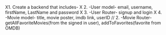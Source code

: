 X1. Create a backend that includes-
X 2. -User model- email, username, firstName, LastName and password
X 3. -User Router- signup and login
X 4. -Movie model- title, movie poster, imdb link, userID
// 2. -Movie Router- getAllFavoriteMovies(from the signed in user), addToFavorites(favorite from OMDB)
